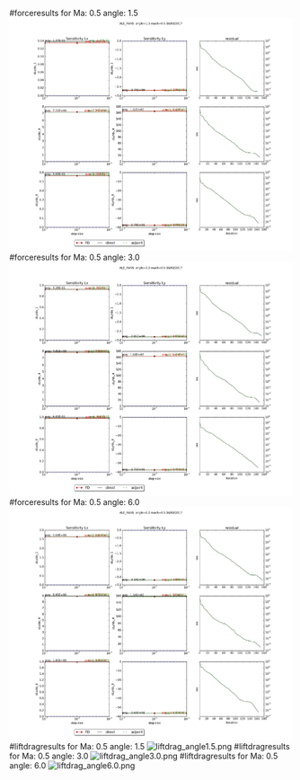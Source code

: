 #forceresults for  Ma: 0.5 angle: 1.5
![force_angle1.5.png](force_angle1.5.png)
#forceresults for  Ma: 0.5 angle: 3.0
![force_angle3.0.png](force_angle3.0.png)
#forceresults for  Ma: 0.5 angle: 6.0
![force_angle6.0.png](force_angle6.0.png)
#liftdragresults for  Ma: 0.5 angle: 1.5
![liftdrag_angle1.5.png](liftdrag_angle1.5.png)
#liftdragresults for  Ma: 0.5 angle: 3.0
![liftdrag_angle3.0.png](liftdrag_angle3.0.png)
#liftdragresults for  Ma: 0.5 angle: 6.0
![liftdrag_angle6.0.png](liftdrag_angle6.0.png)
